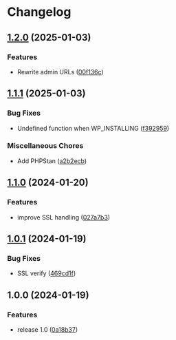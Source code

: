 # Changelog

## [1.2.0](https://github.com/nlemoine/wp-symfony-local-server/compare/v1.1.1...v1.2.0) (2025-01-03)


### Features

* Rewrite admin URLs ([00f136c](https://github.com/nlemoine/wp-symfony-local-server/commit/00f136c264f758baf3d4152fdc0be4fbeef1d931))

## [1.1.1](https://github.com/nlemoine/wp-symfony-local-server/compare/v1.1.0...v1.1.1) (2025-01-03)


### Bug Fixes

* Undefined function when WP_INSTALLING ([f392959](https://github.com/nlemoine/wp-symfony-local-server/commit/f39295961003829b32fede00267e549d944efbb9))


### Miscellaneous Chores

* Add PHPStan ([a2b2ecb](https://github.com/nlemoine/wp-symfony-local-server/commit/a2b2ecbe06c68c33b50c54777f7d9afd0df63a3a))

## [1.1.0](https://github.com/nlemoine/wp-symfony-local-server/compare/v1.0.1...v1.1.0) (2024-01-20)


### Features

* improve SSL handling ([027a7b3](https://github.com/nlemoine/wp-symfony-local-server/commit/027a7b3950f46cb569cbc420833c7516b94d129e))

## [1.0.1](https://github.com/nlemoine/n5s-wp-symfony-local-server/compare/v1.0.0...v1.0.1) (2024-01-19)


### Bug Fixes

* SSL verify ([469cd1f](https://github.com/nlemoine/n5s-wp-symfony-local-server/commit/469cd1fd2b769c126fe1134f87ff73b2060931eb))

## 1.0.0 (2024-01-19)


### Features

* release 1.0 ([0a18b37](https://github.com/nlemoine/n5s-wp-symfony-local-server/commit/0a18b3792652df418b32e06317ab6b0f2258057a))
